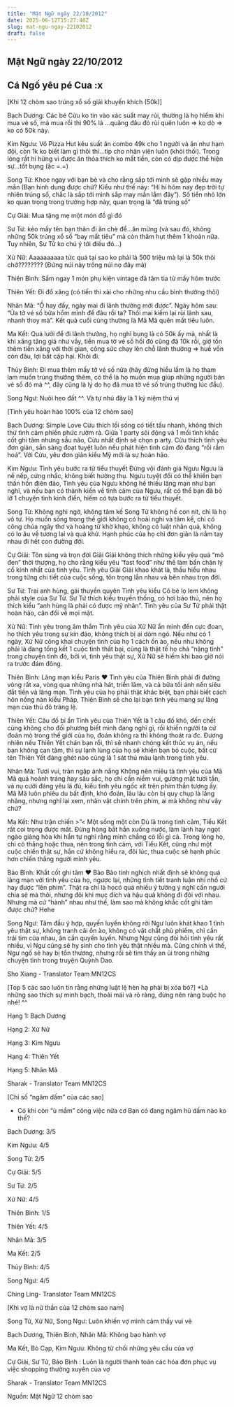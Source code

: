 ```yaml
---
title: "Mật Ngữ ngày 22/10/2012"
date: 2025-06-12T15:27:48Z
slug: mat-ngu-ngay-22102012
draft: false
---
```


## Mật Ngữ ngày 22/10/2012

## Cá Ngố yêu pé Cua :x

[Khi 12 chòm sao trúng xổ số giải khuyến khích (50k)]
 

 
Bạch Dương: Các bé Cừu ko tin vào xác suất may rủi, thường là họ hiếm khi mua vé số, mà mua rồi thì 90% là …quăng đâu đó rùi quên luôn => ko dò => ko có 50k này.
 
Kim Ngưu: Vô Pizza Hut kêu suất ăn combo 49k cho 1 người và ăn như hạm đội, còn 1k ko biết làm gì thôi thì…tip cho nhân viên luôn (khỏi thối). Trong lòng rất hí hửng vì được ăn thỏa thích ko mất tiền, còn có dịp được thể hiện sự…tốt bụng (ặc =.=)
 
Song Tử: Khoe ngay với bạn bè và cho rằng sắp tới mình sẽ gặp nhiều may mắn (Bạn hình dung được chứ? Kiểu như thế này: “Hí hí hôm nay đẹp trời tự nhiên trúng số, chắc là sắp tới mình sắp may mắn lắm đây”). Số tiền nhỏ lớn ko quan trọng trong trường hợp này, quan trọng là “đã trúng số”
 
Cự Giải: Mua tặng mẹ một món đồ gì đó
 
Sư Tử: kéo mấy tên bạn thân đi ăn chè để…ăn mừng (và sau đó, không những 50k trúng xổ số “bay mất tiêu” mà còn thâm hụt thêm 1 khoản nữa. Tuy nhiên, Sư Tử ko chú ý tới điều đó…)
 
Xử Nữ: Aaaaaaaaaa tức quá tại sao ko phải là 500 triệu mà lại là 50k thôi chớ???????? (Đứng núi này trông núi nọ đây mà)
 
Thiên Bình: Sắm ngay 1 món phụ kiện vintage đã tăm tia từ mấy hôm trước
 
Thiên Yết: Đi đổ xăng (có tiền thì xài cho những nhu cầu bình thường thôi)
 
Nhân Mã: “Ồ hay đấy, ngày mai đi lãnh thưởng mới được”. Ngày hôm sau: “Ủa tờ vé số bữa hổm mình để đâu rồi ta? Thôi mai kiếm lại rùi lãnh sau, nhanh thoy mà”. Kết quả cuối cùng thường là Mã Mã quên mất tiêu luôn.
 
Ma Kết: Quá lười để đi lãnh thưởng, họ nghĩ bụng là có 50k ấy mà, nhất là khi xăng tăng giá như vầy, tiền mua tờ vé số hồi đó cũng đã 10k rồi, giờ tốn thêm tiền xăng với thời gian, công sức chạy lên chỗ lãnh thưởng => huề vốn còn đâu, lợi bất cập hại. Khỏi đi.
 
Thủy Bình: Đi mua thêm mấy tờ vé số nữa (hây đừng hiểu lầm là họ tham lam muốn trúng thưởng thêm, có thể là họ muốn mua giúp những người bán vé số đó mà ^^, đây cũng là lý do họ đã mua tờ vé số trúng thưởng lúc đầu).
 
Song Ngư: Nuôi heo đất ^^. Và tự nhủ đây là 1 kỷ niệm thú vị 
 
[Tình yêu hoàn hào 100% của 12 chòm sao]
 

 
Bạch Dương: Simple Love
Cừu thích lối sống có tiết tấu nhanh, không thích thứ tình cảm phiền phức rườm rà. Giữa 1 party sôi động và 1 mối tình khắc cốt ghi tâm nhưng sầu não, Cừu nhất định sẽ chọn p
arty. Cừu thích tình yêu đơn giản, sẵn sàng đoạt tuyệt luôn nếu phát hiện tình cảm đó đang “rối rắm hoá”. Với Cừu, yêu đơn giản kiểu Mỹ mới là sự hoàn hảo.
 
Kim Ngưu: Tình yêu bước ra từ tiểu thuyết
Đừng vội đánh giá Ngưu Ngưu là nề nếp, cứng nhắc, không biết hưởng thụ. Ngưu tuyệt đối có thể khiến bạn thần hồn điên đảo, Tình yêu của Ngưu không hề thiếu lãng mạn như bạn nghĩ, và nếu bạn có thành kiến về tình cảm của Ngưu, rất có thể bạn đã bỏ lỡ 1 chuyện tình kinh điển, hiếm có tựa bước ra từ tiểu thuyết.
 
Song Tử: Không nghi ngờ, không tâm kế
Song Tử không hề con nít, chỉ là họ vô tư. Họ muốn sống trong thế giới không có hoài nghi và tâm kế, chỉ có công chúa ngây thơ và hoàng tử khờ khạo, không có luật nhân quả, không có lo âu về tương lai và quá khứ. Hạnh phúc của họ chỉ đơn giản là nắm tay nhau đi hết con đường đời.
 
Cự Giải: Tôn sùng và trọn đời
Giải Giải không thích những kiểu yêu quá “mô đen” thời thượng, họ cho rằng kiểu yêu “fast food” như thế làm bẩn chân lý cổ kính nhất của tình yêu. Tình yêu Giải Giải khao khát là, thấu hiểu nhau trong từng chi tiết của cuộc sống, tôn trọng lẫn nhau và bên nhau trọn đời.
 
Sư Tử: Trai anh hùng, gái thuyền quyên
Tình yêu kiểu Cô bé lọ lem không phải style của Sư Tử. Sư Tử thích kiểu truyền thống, có hơi bảo thủ, nên họ thích kiểu “anh hùng là phải có được mỹ nhân”. Tình yêu của Sư Tử phải thật hoàn hảo, cân đối về mọi mặt. 
 
Xử Nữ: Tình yêu trong âm thầm
Tình yêu của Xử Nữ ẩn mình đến cực đoan, họ thích yêu trong sự kín đáo, không thích bị ai dòm ngó. Nếu như có 1 ngày, Xử Nữ công khai chuyện tình của họ 1 cách ồn ào, nếu như không phải là đang tổng kết 1 cuộc tình thất bại, cũng là thật tế họ chả “nặng tình” trong chuyện tình đó, bởi vì, tình yêu thật sự, Xử Nữ sẽ hiếm khi bao giờ nói ra trước đám đông.
 
Thiên Bình: Lãng mạn kiểu Paris ♥
Tình yêu của Thiên Bình phải đi đường vòng rất xa, vòng qua những nhà hát, triển lãm, và cả bữa tối ánh nến siêu đắt tiền và lãng mạn. Tình yêu của họ phải thật khác biệt, bạn phải biết cách hôn nồng nàn kiểu Pháp, Thiên Bình sẽ cho lại bạn tình yêu mang sự lãng mạn của thủ đô tráng lệ.
 
Thiên Yết: Câu đố bí ẩn
Tình yêu của Thiên Yết là 1 câu đố khó, đến chết cũng không cho đối phương biết mình đang nghĩ gì, rồi khiến người ta cứ đoán mò trong thế giới của họ, đoán không ra thì không thoát ra đc. Đương nhiên nếu Thiên Yết chán bạn rồi, thì sẽ nhanh chóng kết thúc vụ án, nếu bạn không can tâm, thì sự lạnh lùng của họ sẽ khiến bạn bỏ cuộc, bất cứ tên Thiên Yết đáng ghét nào cũng là 1 sát thủ máu lạnh trong tình yêu.
 
Nhân Mã: Tươi vui, tràn ngập ánh nắng
Không nên miêu tả tình yêu của Mã Mã quá hoành tráng hay sâu sắc, họ chỉ cần niềm vui, gương mặt tươi tắn, và nụ cười đáng yêu là đủ, kiểu tình yêu ngốc xít trên phim thần tượng ấy. Mã Mã luôn phiêu du bất định, khó đoán, lâu lâu còn bị quy chụp là lăng nhăng, nhưng nghĩ lại xem, nhân vật chính trên phim, ai mà không như vậy chứ?
 
Ma Kết: Như trận chiến >”< Một sống một còn
Dù là trong tình cảm, Tiểu Kết rất coi trọng được mất. Đừng hòng bắt hắn xuống nước, làm lành hay ngọt ngào giảng hòa khi hắn tự nghĩ rằng mình chẳng có lỗi gì cả. Trong lòng họ, chỉ có thắng hoặc thua, nên trong tình cảm, với Tiểu Kết, cũng như một cuộc chiến thật sự, hắn cứ không hiểu ra, đôi lúc, thua cuộc sẽ hạnh phúc hơn chiến thắng người mình yêu.
 
Bảo Bình: Khắt cốt ghi tâm ♥
Bảo Bảo tinh nghịch nhất định sẽ không quá lãng mạn với tình yêu của họ, ngược lại, những tình tiết tranh luận nhí nhố cứ hay được “lên phim”. Thật ra chỉ là họcó quá nhiều ý tưởng ý nghĩ cần người chia sẻ mà thôi, nhưng đôi khi mục đích và hậu quả không đi đôi với nhau. Nhưng mà cứ “hành” nhau như thế, làm sao mà không khắc cốt ghi tâm được chứ? Hehe
 
Song Ngư: Tâm đầu ý hợp, quyến luyến không rời
Ngư luôn khát khao 1 tình yêu thật sự, không tranh cãi ồn ào, không có vật chất phù phiếm, chỉ cần trái tim của nhau, ân cần quyến luyến. Nhưng Ngư cũng đòi hỏi tình yêu rất nhiều, vì Ngư cũng sẽ hy sinh cho tình yêu thật nhiều mà. Cũng chính vì thế, Ngư ngố sẽ hay bị tổn thương, nhưng rồi sẽ tìm thấy an ủi trong những chuyện tình trong truyện Quỳnh Dao.
 
Sho Xiang - Translator Team MN12CS
 
 
 
[Top 5 các sao luôn tin rằng những luật lệ hèn hạ phải bị xóa bỏ?]
*Là những sao thích sự minh bạch, thoải mái và rõ ràng, đừng nên ràng buộc họ nhé! ^^

 
Hạng 1: Bạch Dương
 
Hạng 2: Xử Nữ
 
Hạng 3: Kim Ngưu
 
Hạng 4: Thiên Yết
 
Hạng 5: Nhân Mã
 
 
Sharak - Translator Team MN12CS
 
 
 
[Chỉ số “ngâm dấm” của các sao]
* Có khi còn “ủ mắm” công việc nữa cơ 
Bạn có đang ngâm hũ dấm nào ko thế?

 
Bạch Dương: 3/5
 
Kim Ngưu: 4/5
 
Song Tử: 2/5
 
Cự Giải: 5/5
 
Sư Tử: 2/5
 
Xử Nữ: 4/5
 
Thiên Bình: 1/5
 
Thiên Yết: 4/5
 
Nhân Mã: 3/5
 
Ma Kết: 2/5
 
Thủy Bình: 4/5
 
Song Ngư: 4/5
 
Ching Ling- Translator Team MN12CS
 
 
 
[Khi vợ là nữ thần của 12 chòm sao nam]

 
Song Tử, Xử Nữ, Song Ngư: Luôn khiến vợ mình cảm thấy vui vẻ
 
Bạch Dương, Thiên Bình, Nhân Mã: Không bạo hành vợ
 
Ma Kết, Bò Cạp, Kim Ngưu: Không từ chối những yêu cầu của vợ
 
Cự Giải, Sư Tử, Bảo Bình : Luôn là người thanh toán các hóa đơn phục vụ việc shopping thường xuyên của vợ
 
Sharak - Translator Team MN12CS
 
Nguồn: Mật Ngữ 12 chòm sao